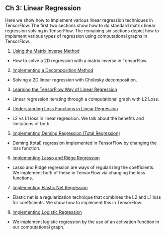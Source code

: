 ## Ch 3: Linear Regression

Here we show how to implement various linear regression techniques in TensorFlow.  The first two sections show how to do standard matrix linear regression solving in TensorFlow.  The remaining six sections depict how to implement various types of regression using computational graphs in TensorFlow.

 1. [Using the Matrix Inverse Method](01_Using_the_Matrix_Inverse_Method)
  * How to solve a 2D regression with a matrix inverse in TensorFlow.
 2. [Implementing a Decomposition Method](02_Implementing_a_Decomposition_Method)
  * Solving a 2D linear regression with Cholesky decomposition.
 3. [Learning the TensorFlow Way of Linear Regression](03_TensorFlow_Way_of_Linear_Regression)
  * Linear regression iterating through a computational graph with L2 Loss.
 4. [Understanding Loss Functions in Linear Regression](04_Loss_Functions_in_Linear_Regressions)
  * L2 vs L1 loss in linear regression.  We talk about the benefits and limitations of both.
 5. [Implementing Deming Regression (Total Regression)](05_Implementing_Deming_Regression)
  * Deming (total) regression implemented in TensorFlow by changing the loss function.
 6. [Implementing Lasso and Ridge Regression](06_Implementing_Lasso_and_Ridge_Regression)
  * Lasso and Ridge regression are ways of regularizing the coefficients. We implement both of these in TensorFlow via changing the loss functions.
 7. [Implementing Elastic Net Regression](07_Implementing_Elasticnet_Regression)
  * Elastic net is a regularization technique that combines the L2 and L1 loss for coefficients.  We show how to implement this in TensorFlow.
 8. [Implementing Logistic Regression](08_Implementing_Logistic_Regression)
  * We implement logistic regression by the use of an activation function in our computational graph.
